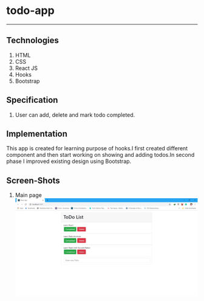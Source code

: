 # todo-app
---
## Technologies 
 1. HTML
 2. CSS
 3. React JS
 4. Hooks
 5. Bootstrap
 
## Specification
  1. User can add, delete and mark todo completed.
  
## Implementation
 This app is created for learning purpose of hooks.I first created different component and then start working on showing and adding todos.In second phase I improved existing design using Bootstrap.
 
## Screen-Shots
1. Main page
 ![Main-page](./Main.jpg)
